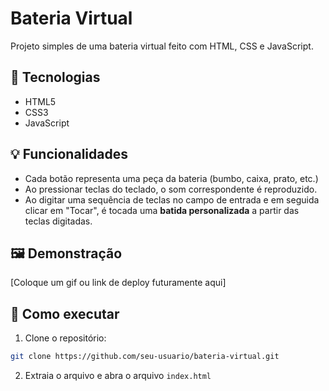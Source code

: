 # Bateria Virtual

Projeto simples de uma bateria  virtual feito com HTML, CSS e JavaScript.

## 🔧 Tecnologias

- HTML5
- CSS3
- JavaScript

## 💡 Funcionalidades

- Cada botão representa uma peça da bateria (bumbo, caixa, prato, etc.)
- Ao pressionar teclas do teclado, o som correspondente é reproduzido.
- Ao digitar uma sequência de teclas no campo de entrada e em seguida clicar em "Tocar", é tocada uma __batida personalizada__ a partir das teclas digitadas.

## 🖼️ Demonstração

[Coloque um gif ou link de deploy futuramente aqui]

## 🚀 Como executar

1. Clone o repositório:
```bash
git clone https://github.com/seu-usuario/bateria-virtual.git
```

2. Extraia o arquivo e abra o arquivo <code>index.html</code>
